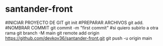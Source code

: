 # santander-front
#INICIAR PROYECTO DE GIT
git init
#PREPARAR ARCHIVOS
git add.
#NOMBRAR COMMIT
git commit -m "first commit"
#si quiero subirlo a otra rama
git branch -M main
git remote add origin https://github.com/devkov36/santander-front.git
git push -u origin main